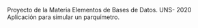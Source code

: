Proyecto de la Materia Elementos de Bases de Datos. UNS- 2020
Aplicación para simular un parquímetro. 